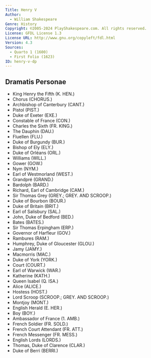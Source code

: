 ```yaml
---
Title: Henry V
Author: 
  - William Shakespeare
Genre: History
Copyright: ©2005-2024 PlayShakespeare.com. All rights reserved.
License: GFDL License 1.3
License URL: http://www.gnu.org/copyleft/fdl.html
Version: 4.3
Sources:
  - Quarto 1 (1600)
  - First Folio (1623)
ID: henry-v-dp
---
```


## Dramatis Personae


- King Henry the Fifth (K. HEN.)
- Chorus (CHORUS.)
- Archbishop of Canterbury (CANT.)
- Pistol (PIST.)
- Duke of Exeter (EXE.)
- Constable of France (CON.)
- Charles the Sixth (FR. KING.)
- The Dauphin (DAU.)
- Fluellen (FLU.)
- Duke of Burgundy (BUR.)
- Bishop of Ely (ELY.)
- Duke of Orléans (ORL.)
- Williams (WILL.)
- Gower (GOW.)
- Nym (NYM.)
- Earl of Westmorland (WEST.)
- Grandpré (GRAND.)
- Bardolph (BARD.)
- Richard, Earl of Cambridge (CAM.)
- Sir Thomas Grey (GREY.; GREY. AND SCROOP.)
- Duke of Bourbon (BOUR.)
- Duke of Britain (BRIT.)
- Earl of Salisbury (SAL.)
- John, Duke of Bedford (BED.)
- Bates (BATES.)
- Sir Thomas Erpingham (ERP.)
- Governor of Harfleur (GOV.)
- Rambures (RAM.)
- Humphrey, Duke of Gloucester (GLOU.)
- Jamy (JAMY.)
- Macmorris (MAC.)
- Duke of York (YORK.)
- Court (COURT.)
- Earl of Warwick (WAR.)
- Katherine (KATH.)
- Queen Isabel (Q. ISA.)
- Alice (ALICE.)
- Hostess (HOST.)
- Lord Scroop (SCROOP.; GREY. AND SCROOP.)
- Montjoy (MONT.)
- English Herald (E. HER.)
- Boy (BOY.)
- Ambassador of France (1. AMB.)
- French Soldier (FR. SOLD.)
- French Court Attendant (FR. ATT.)
- French Messenger (FR. MESS.)
- English Lords (LORDS.)
- Thomas, Duke of Clarence (CLAR.)
- Duke of Berri (BERRI.)
